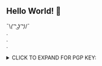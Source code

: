## Hello World! 👋

¯\\_( ͡ᵔ ͜ʖ ͡ᵔ)_/¯<br>
.<br>
.<br>
.<br>
<!--
[![jarp0l's github stats](https://github-readme-stats.vercel.app/api?username=jarp0l&show_icons=true&theme=chartreuse-dark&count_private=true)](https://github.com/anuraghazra/github-readme-stats)
-->
<!--
**jarp0l/jarp0l** is a ✨ _special_ ✨ repository because its `README.md` (this file) appears on your GitHub profile.
-->
<!--
Here are some ideas to get you started:
-->
<!--
- 🔭 I’m currently working on ...
- 🌱 I’m currently learning ...
- 👯 I’m looking to collaborate on ...
- 🤔 I’m looking for help with ...
- 💬 Ask me about ...
- 📫 How to reach me: ...
- 😄 Pronouns: ...
- ⚡ Fun fact: ...
-->
<!--
🔭 I’m currently working on ... => broadening and improving my skillset. <br>
🌱 I’m currently learning (<I>trying to learn</I>) ... => Python, C, C++, Bf, Assembly, Dart, Flutter... ;D <br>
⚡ Fun fact: There really is no fun at all! Just Kiddin' ; P
-->

<details>
  <summary>CLICK TO EXPAND FOR PGP KEY:</summary>

```
-----BEGIN PGP PUBLIC KEY BLOCK-----
Version: OpenPGP.js v1.5.7
Comment: https://pgp.help

xsBNBGB6mYwBCACyGZjw23uIeP9pJMyEEKDSTdjZQ4rXT6OPNawaraNPWaDB
ueDrTjVOOmKPYXHcOGMXkMmRu6xLbEWFjqzxFCZw0Ye3/l5pLpFwFvPvO+AU
DRZIMCGfsoulS+fZTL9nSUEtL8eLNWy1HcW1st2c3P8ws+eQec0wsNlTNJmf
bze5aHKbVmdWVU8ge4lTv2yGTP44ZyScqA+Ig2qTq5aWO5BdCQ1WUSzccFL+
kkc9gLAcu4N0gbhgcADN0JUpBQNBF24AC2yTAPgutndYt5feS0iazwF3WDjq
sknWwMYk8wvX5TZmS2UA7pMm0qfxeElR8rI7WkB92qjClNRKsBi292jxABEB
AAHNI1ByYWp3b2wgUHJhZGhhbiA8amFycDBsQHNlY3JldC5meWk+wsB1BBAB
CAApBQJgepmMBgsJCAcDAgkQCjpUf4ngTOoEFQgCCgMWAgECGQECGwMCHgEA
AJkZB/4+000lOSC5JglJnb63XIIyaEdcUNbZmo5ipHwXOkuzfLu8w5LCDnaB
y0wcMzUapWWVC+ayZLCezJ3Oy86D2z2ykRg9EHHrfz+5qbpVGcByrwDtiZkY
2y0rX9JUoowZdGcXPAAJnu4APRUFol2sR283F8GFgMv6wz6sdlOXPTwUWbq3
5iZMHGxyikuVv/r44wuBnzFyLq2VgVTK8nC3uVLVMEiMdk6sG74vT3o6WeNK
UW2GmuTdXSVVki/ndjn8rFnLZ4NfgHn/ThFMmO2co5ZCDgRdyy6LkCDjtfN/
RF3KlR5pnLm3E32uuzdycMxcQZ4HR0i8kGjDMzsDN9mkEOsizsBNBGB6mYwB
CADrgC50b29uUmpjSUiRNgCIYL8wfUqJa1H+Ica638JV2hB7HxARvgFHPemf
p81eoq9PoKqLAryr5CItFSJQYUyS2XdkSfWEi/518QTifY9G21da9ngZCk/7
fwrHLKjbMJmwH6BX1k+ElJ1o1d4chHaaCcIoKN1DrfDdDbo5XC0Oj1Gou+Zz
vFcj9tXT01Tvdezxp0GW13/P/n6c+8YcoM0DjhF/nSBM702YTWZ6vz6caLUV
51G9wNEjBMmfMeQ1seVznx70cDxL20wrwTYK/TyC7itNEyyDLG2kGrUONGL8
eNKJRon6lxg1VgLPOUeOfhU0W9W9qGOlYqiPf3ea6yO1ABEBAAHCwF8EGAEI
ABMFAmB6mY0JEAo6VH+J4EzqAhsMAAAOKwf/R+TKJNTo8Zk1/g955m+T7yIk
xPZ36DjOn0tFMlZcUWEeiMwObtF0vLhXNRdUK6mYWmd0znPZpjzWM5W76nYr
vzYeB6Z44/YGfz2N25EStBL1jdzNnO3Zz+ZhmEJC9Jh+V6h2v9s6C3gI4SSq
9tm7CjQxRqEBiTfTuj7w2OvqVA41di868dhiMp086qrl3+4axYWAPMQoNwUD
mS1/dXofO/XXR+pewOjLgie9oqr5IezqxCyOz0niwnm5Krx1MYBG9Kpm/t24
wasaAmraS3vjJOtfk2xsiSGWXuW5hFdFSqG2/vvGwN6sVYjfwvZLtQNzG99L
6t0HnSchGKzDZfY/Lw==
=cs+I
-----END PGP PUBLIC KEY BLOCK-----
```
</details>
